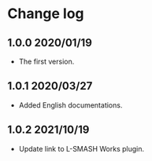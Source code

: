 # Change log

## 1.0.0 2020/01/19
- The first version.

## 1.0.1 2020/03/27
- Added English documentations.

## 1.0.2 2021/10/19
- Update link to L-SMASH Works plugin.
